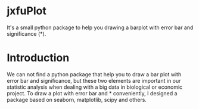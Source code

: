 # jxfuPlot
It's a small python package to help you drawing a barplot with error bar and significance (*).

# Introduction
We can not find a python package that help you to draw a bar plot with error bar and significance, but these two elements are important in our statistic analysis when dealing with a big data in biological or economic project. To draw a plot with error bar and * conveniently, I designed a package based on seaborn, matplotlib, scipy and others.
